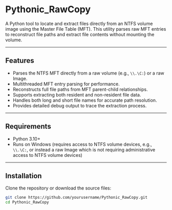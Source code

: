 # Pythonic_RawCopy
A Python tool to locate and extract files directly from an NTFS volume image using the Master File Table (MFT). This utility parses raw MFT entries to reconstruct file paths and extract file contents without mounting the volume.

---

## Features

- Parses the NTFS MFT directly from a raw volume (e.g., `\\.\C:`) or a raw Image.
- Multithreaded MFT entry parsing for performance.
- Reconstructs full file paths from MFT parent-child relationships.
- Supports extracting both resident and non-resident file data.
- Handles both long and short file names for accurate path resolution.
- Provides detailed debug output to trace the extraction process.

---

## Requirements

- Python 3.10+
- Runs on Windows (requires access to NTFS volume devices, e.g., `\\.\C:`, or instead a raw Image which is not requiring administrative access to NTFS volume devices)

---

## Installation

Clone the repository or download the source files:

```bash
git clone https://github.com/yourusername/Pythonic_RawCopy.git
cd Pythonic_RawCopy